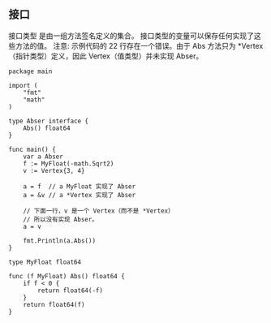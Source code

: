 ## 接口

接口类型 是由一组方法签名定义的集合。
接口类型的变量可以保存任何实现了这些方法的值。
注意: 示例代码的 22 行存在一个错误。由于 Abs 方法只为 *Vertex （指针类型）定义，因此 Vertex（值类型）并未实现 Abser。

```golang
package main

import (
	"fmt"
	"math"
)

type Abser interface {
	Abs() float64
}

func main() {
	var a Abser
	f := MyFloat(-math.Sqrt2)
	v := Vertex{3, 4}

	a = f  // a MyFloat 实现了 Abser
	a = &v // a *Vertex 实现了 Abser

	// 下面一行，v 是一个 Vertex（而不是 *Vertex）
	// 所以没有实现 Abser。
	a = v

	fmt.Println(a.Abs())
}

type MyFloat float64

func (f MyFloat) Abs() float64 {
	if f < 0 {
		return float64(-f)
	}
	return float64(f)
}
```